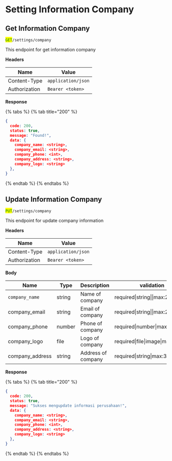 # Setting Information Company

## Get Information Company

<mark style="color:green;">`GET`</mark>`/settings/company`

This endpoint for get information company

**Headers**

| Name          | Value              |
| ------------- | ------------------ |
| Content-Type  | `application/json` |
| Authorization | `Bearer <token>`   |

**Response**

{% tabs %}
{% tab title="200" %}
```json
{
  code: 200,
  status: true,
  message: "Found!",
  data: {
    company_name: <string>,
    company_email: <string>,
    company_phone: <int>,
    company_address: <string>,
    company_logo: <string>
  },
}
```
{% endtab %}
{% endtabs %}

## Update Information Company

<mark style="color:green;">`PUT`</mark>`/settings/company`

This endpoint for update company information

**Headers**

| Name          | Value              |
| ------------- | ------------------ |
| Content-Type  | `application/json` |
| Authorization | `Bearer <token>`   |

**Body**

| Name             | Type   | Description        | validation                         |
| ---------------- | ------ | ------------------ | ---------------------------------- |
| `company_name`   | string | Name of company    | required\|string\|\|max:200        |
| company\_email   | string | Email of company   | required\|string\|\|max:200\|email |
| company\_phone   | number | Phone of company   | required\|number\|max:20           |
| company\_logo    | file   | Logo of company    | required\|file\|image\|max:5048    |
| company\_address | string | Address of company | required\|string\|max:300          |

**Response**

{% tabs %}
{% tab title="200" %}
```json
{
  code: 200,
  status: true,
  message: "Sukses mengupdate informasi perusahaan!",
  data: {
    company_name: <string>,
    company_email: <string>,
    company_phone: <int>,
    company_address: <string>,
    company_logo: <string>
  },
}
```
{% endtab %}
{% endtabs %}

